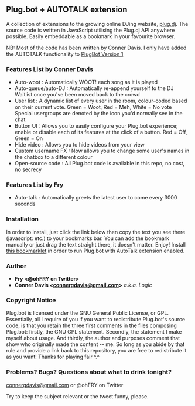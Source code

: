 ## Plug.bot + AUTOTALK extension

A collection of extensions to the growing online DJing website, <a href="http://plug.dj">plug.dj</a>.  The source code is written in JavaScript utilising the Plug.dj API anywhere possible.  Easily embeddable as a bookmark in your favourite browser.

NB: Most of the code has been written by Conner Davis. I only have added the AUTOTALK functionality to <a href="https://github.com/ConnerGDavis/Plugbot">PlugBot Version 1</a>  



### Features List by Conner Davis ###

+ Auto-woot  :  Automatically WOOT! each song as it is played
+ Auto-queue/auto-DJ  :  Automatically re-append yourself to the DJ Waitlist once you've been moved back to the crowd
+ User list  :  A dynamic list of every user in the room, colour-coded based on their current vote.  Green = Woot, Red = Meh, White = No vote  Special usergroups are denoted by the icon you'd normally see in the chat
+ Button UI  :  Allows you to easily configure your Plug.bot experience;  enable or disable each of its features at the click of a button.  Red = Off, Green = On
+ Hide video  :  Allows you to hide videos from your view
+ Custom username FX  :  Now allows you to change some user's names in the chatbox to a different colour
+ Open-source code  :  All Plug.bot code is available in this repo, no cost, no secrecy


### Features List by Fry ###

+ Auto-talk  :  Automatically greets the latest user to come every 3000 seconds



### Installation ###

In order to install, just click the link below then copy the text you see there (javascript: etc.) to your bookmarks bar.  You can add the bookmark manually or just drag the text straight there, it doesn't matter.  Enjoy!
Install [this bookmarklet](http://pastebin.com/raw.php?i=fAEt6ucH) in order to run Plug.bot with AutoTalk extension enabled.



### Author ###

+ <strong>Fry &lt;@ohFRY on Twitter&gt;</strong>
+ <strong>Conner Davis &lt;connergdavis@gmail.com&gt;</strong> <em>a.k.a. Logic</em>



### Copyright Notice ###

Plug.bot is licensed under the GNU General Public License, or GPL.  Essentially, all I require of you if you want to redistribute Plug.bot's source code, is that you retain the three first comments in the files composing Plug.bot:  firstly, the GNU GPL statement.  Secondly, the statement I make myself about usage.  And thirdly, the author and purposes comment that show who originally made the content -- me.  So long as you abide by that rule and provide a link back to this repository, you are free to redistribute it as you want!  Thanks for playing fair ^.^



### Problems? Bugs? Questions about what to drink tonight? ###

connergdavis@gmail.com or @ohFRY on Twitter

Try to keep the subject relevant or the tweet funny, please.  
